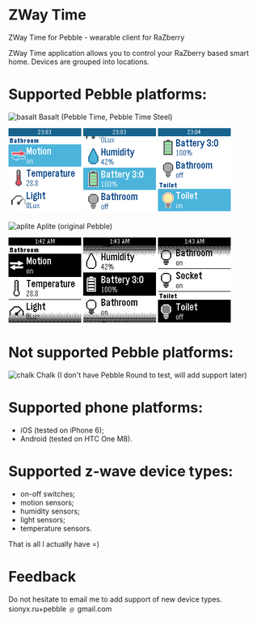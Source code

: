 # ZWay Time
ZWay Time for Pebble - wearable client for RaZberry

ZWay Time application allows you to control your RaZberry based smart home. 
Devices are grouped into locations.

# Supported Pebble platforms:

![basalt](https://d2nrbsb5qp68nd.cloudfront.net/assets/hardware/basalt-45f6aaa349f134d45cc28001459a5bf3.png)
Basalt (Pebble Time, Pebble Time Steel)

![screenshot1](publish/pebble_time_screenshot_1.png)
![screenshot2](publish/pebble_time_screenshot_2.png)
![screenshot3](publish/pebble_time_screenshot_3.png)

![aplite](https://d2nrbsb5qp68nd.cloudfront.net/assets/hardware/aplite-3d5f1dbf80983baa4770395c194c8f01.png) 
Aplite (original Pebble)

![screenshot1](publish/pebble_screenshot_1.png)
![screenshot2](publish/pebble_screenshot_2.png)
![screenshot3](publish/pebble_screenshot_3.png)

# Not supported Pebble platforms:

![chalk](https://d2nrbsb5qp68nd.cloudfront.net/assets/hardware/chalk-f34e00c3ea87076a0d5fe30f7ca0a61e.png)
Chalk (I don't have Pebble Round to test, will add support later)

# Supported phone platforms:
* iOS (tested on iPhone 6);
* Android (tested on HTC One M8).

# Supported z-wave device types:
* on-off switches;
* motion sensors;
* humidity sensors;
* light sensors;
* temperature sensors. 

That is all I actually have =)

# Feedback
Do not hesitate to email me to add support of new device types.
sionyx.ru+pebble ﹫ gmail.com
